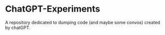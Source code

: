 # ChatGPT-Experiments
A repository dedicated to dumping code (and maybe some convos) created by chatGPT.
